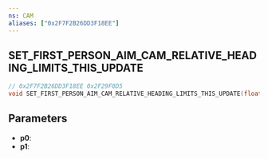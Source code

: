 ```yaml
---
ns: CAM
aliases: ["0x2F7F2B26DD3F18EE"]
---
```

## SET_FIRST_PERSON_AIM_CAM_RELATIVE_HEADING_LIMITS_THIS_UPDATE

```c
// 0x2F7F2B26DD3F18EE 0x2F29F0D5
void SET_FIRST_PERSON_AIM_CAM_RELATIVE_HEADING_LIMITS_THIS_UPDATE(float p0, float p1);
```


## Parameters
* **p0**: 
* **p1**: 

